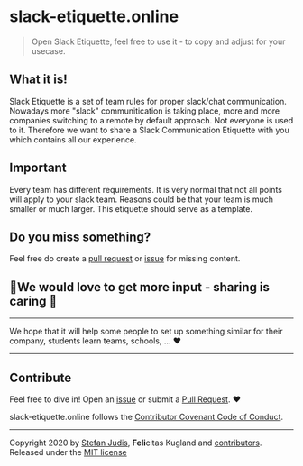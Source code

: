 # slack-etiquette.online 

> Open Slack Etiquette, feel free to use it - to copy and adjust for your usecase.


## What it is!

Slack Etiquette is a set of team rules for proper slack/chat communication. 
Nowadays more "slack" communitication is taking place, more and more companies switching to a remote by default approach. Not everyone is used to it. Therefore we want to share a Slack Communication Etiquette with you which contains all our experience.


## Important
Every team has different requirements.
It is very normal that not all points will apply to your slack team. Reasons could be that your team is much smaller or much larger. This etiquette should serve as a template.


## Do you miss something?
Feel free do create a [pull request](https://github.com/kotzendekrabbe/slack-etiquette.online/issues) or [issue](https://github.com/kotzendekrabbe/slack-etiquette.online/pulls) for missing content.


## 💖We would love to get more input - sharing is caring 🚀


---
We hope that it will help some people to set up something similar for their company, students learn teams, schools, ... ❤️

---------------

## Contribute
Feel free to dive in! Open an
[issue](https://github.com/kotzendekrabbe/slack-etiquette.online/issues/new) or
submit a [Pull Request](https://github.com/kotzendekrabbe/slack-etiquette.online/compare). ❤️


slack-etiquette.online follows the [Contributor Covenant Code of Conduct](https://github.com/kotzendekrabbe/slack-etiquette.online/blob/master/CODE_OF_CONDUCT.md).


---------------

Copyright 2020 by [Stefan Judis](https://github.com/stefanjudis), **Feli**citas Kugland and [contributors](https://github.com/kotzendekrabbe/slack-etiquette.online/graphs/contributors). 
Released under the [MIT license](https://github.com/kotzendekrabbe/slack-etiquette.online/blob/master/LICENSE)
